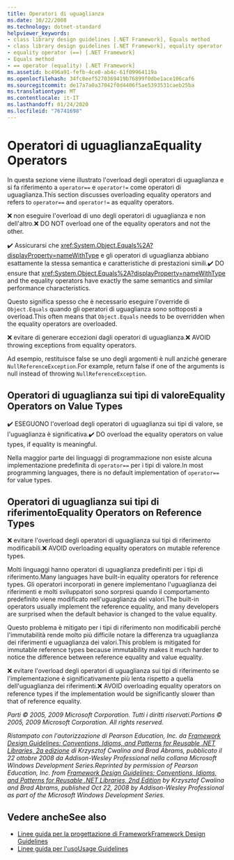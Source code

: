 ```yaml
---
title: Operatori di uguaglianza
ms.date: 10/22/2008
ms.technology: dotnet-standard
helpviewer_keywords:
- class library design guidelines [.NET Framework], Equals method
- class library design guidelines [.NET Framework], equality operator
- equality operator (==) [.NET Framework]
- Equals method
- == operator (equality) [.NET Framework]
ms.assetid: bc496a91-fefb-4ce0-ab4c-61f09964119a
ms.openlocfilehash: 34fc8eef5270369419b76899f0dbe1ace106caf6
ms.sourcegitcommit: de17a7a0a37042f0d4406f5ae5393531caeb25ba
ms.translationtype: MT
ms.contentlocale: it-IT
ms.lasthandoff: 01/24/2020
ms.locfileid: "76741698"
---
```

# <a name="equality-operators"></a><span data-ttu-id="43833-102">Operatori di uguaglianza</span><span class="sxs-lookup"><span data-stu-id="43833-102">Equality Operators</span></span>
<span data-ttu-id="43833-103">In questa sezione viene illustrato l'overload degli operatori di uguaglianza e si fa riferimento a `operator==` e `operator!=` come operatori di uguaglianza.</span><span class="sxs-lookup"><span data-stu-id="43833-103">This section discusses overloading equality operators and refers to `operator==` and `operator!=` as equality operators.</span></span>

 <span data-ttu-id="43833-104">❌ non eseguire l'overload di uno degli operatori di uguaglianza e non dell'altro.</span><span class="sxs-lookup"><span data-stu-id="43833-104">❌ DO NOT overload one of the equality operators and not the other.</span></span>

 <span data-ttu-id="43833-105">✔️ Assicurarsi che <xref:System.Object.Equals%2A?displayProperty=nameWithType> e gli operatori di uguaglianza abbiano esattamente la stessa semantica e caratteristiche di prestazioni simili.</span><span class="sxs-lookup"><span data-stu-id="43833-105">✔️ DO ensure that <xref:System.Object.Equals%2A?displayProperty=nameWithType> and the equality operators have exactly the same semantics and similar performance characteristics.</span></span>

 <span data-ttu-id="43833-106">Questo significa spesso che è necessario eseguire l'override di `Object.Equals` quando gli operatori di uguaglianza sono sottoposti a overload.</span><span class="sxs-lookup"><span data-stu-id="43833-106">This often means that `Object.Equals` needs to be overridden when the equality operators are overloaded.</span></span>

 <span data-ttu-id="43833-107">❌ evitare di generare eccezioni dagli operatori di uguaglianza.</span><span class="sxs-lookup"><span data-stu-id="43833-107">❌ AVOID throwing exceptions from equality operators.</span></span>

 <span data-ttu-id="43833-108">Ad esempio, restituisce false se uno degli argomenti è null anziché generare `NullReferenceException`.</span><span class="sxs-lookup"><span data-stu-id="43833-108">For example, return false if one of the arguments is null instead of throwing `NullReferenceException`.</span></span>

## <a name="equality-operators-on-value-types"></a><span data-ttu-id="43833-109">Operatori di uguaglianza sui tipi di valore</span><span class="sxs-lookup"><span data-stu-id="43833-109">Equality Operators on Value Types</span></span>
 <span data-ttu-id="43833-110">✔️ ESEGUONO l'overload degli operatori di uguaglianza sui tipi di valore, se l'uguaglianza è significativa.</span><span class="sxs-lookup"><span data-stu-id="43833-110">✔️ DO overload the equality operators on value types, if equality is meaningful.</span></span>

 <span data-ttu-id="43833-111">Nella maggior parte dei linguaggi di programmazione non esiste alcuna implementazione predefinita di `operator==` per i tipi di valore.</span><span class="sxs-lookup"><span data-stu-id="43833-111">In most programming languages, there is no default implementation of `operator==` for value types.</span></span>

## <a name="equality-operators-on-reference-types"></a><span data-ttu-id="43833-112">Operatori di uguaglianza sui tipi di riferimento</span><span class="sxs-lookup"><span data-stu-id="43833-112">Equality Operators on Reference Types</span></span>
 <span data-ttu-id="43833-113">❌ evitare l'overload degli operatori di uguaglianza sui tipi di riferimento modificabili.</span><span class="sxs-lookup"><span data-stu-id="43833-113">❌ AVOID overloading equality operators on mutable reference types.</span></span>

 <span data-ttu-id="43833-114">Molti linguaggi hanno operatori di uguaglianza predefiniti per i tipi di riferimento.</span><span class="sxs-lookup"><span data-stu-id="43833-114">Many languages have built-in equality operators for reference types.</span></span> <span data-ttu-id="43833-115">Gli operatori incorporati in genere implementano l'uguaglianza dei riferimenti e molti sviluppatori sono sorpresi quando il comportamento predefinito viene modificato nell'uguaglianza dei valori.</span><span class="sxs-lookup"><span data-stu-id="43833-115">The built-in operators usually implement the reference equality, and many developers are surprised when the default behavior is changed to the value equality.</span></span>

 <span data-ttu-id="43833-116">Questo problema è mitigato per i tipi di riferimento non modificabili perché l'immutabilità rende molto più difficile notare la differenza tra uguaglianza dei riferimenti e uguaglianza dei valori.</span><span class="sxs-lookup"><span data-stu-id="43833-116">This problem is mitigated for immutable reference types because immutability makes it much harder to notice the difference between reference equality and value equality.</span></span>

 <span data-ttu-id="43833-117">❌ evitare l'overload degli operatori di uguaglianza sui tipi di riferimento se l'implementazione è significativamente più lenta rispetto a quella dell'uguaglianza dei riferimenti.</span><span class="sxs-lookup"><span data-stu-id="43833-117">❌ AVOID overloading equality operators on reference types if the implementation would be significantly slower than that of reference equality.</span></span>

 <span data-ttu-id="43833-118">*Parti © 2005, 2009 Microsoft Corporation. Tutti i diritti riservati.*</span><span class="sxs-lookup"><span data-stu-id="43833-118">*Portions © 2005, 2009 Microsoft Corporation. All rights reserved.*</span></span>

 <span data-ttu-id="43833-119">*Ristampato con l'autorizzazione di Pearson Education, Inc. da [Framework Design Guidelines: Conventions, Idioms, and Patterns for Reusable .NET Libraries, 2a edizione](https://www.informit.com/store/framework-design-guidelines-conventions-idioms-and-9780321545619) di Krzysztof Cwalina and Brad Abrams, pubblicato il 22 ottobre 2008 da Addison-Wesley Professional nella collana Microsoft Windows Development Series.*</span><span class="sxs-lookup"><span data-stu-id="43833-119">*Reprinted by permission of Pearson Education, Inc. from [Framework Design Guidelines: Conventions, Idioms, and Patterns for Reusable .NET Libraries, 2nd Edition](https://www.informit.com/store/framework-design-guidelines-conventions-idioms-and-9780321545619) by Krzysztof Cwalina and Brad Abrams, published Oct 22, 2008 by Addison-Wesley Professional as part of the Microsoft Windows Development Series.*</span></span>

## <a name="see-also"></a><span data-ttu-id="43833-120">Vedere anche</span><span class="sxs-lookup"><span data-stu-id="43833-120">See also</span></span>

- [<span data-ttu-id="43833-121">Linee guida per la progettazione di Framework</span><span class="sxs-lookup"><span data-stu-id="43833-121">Framework Design Guidelines</span></span>](../../../docs/standard/design-guidelines/index.md)
- [<span data-ttu-id="43833-122">Linee guida per l'uso</span><span class="sxs-lookup"><span data-stu-id="43833-122">Usage Guidelines</span></span>](../../../docs/standard/design-guidelines/usage-guidelines.md)
